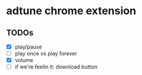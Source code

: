 # adtune chrome extension


## TODOs
-   [x] play/pause
-   [ ] play once vs play forever
-   [x] volume
-   [ ] if we're feelin it: download button
